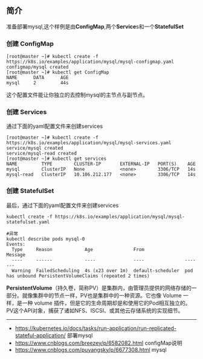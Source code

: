 ## 简介
准备部署mysql,这个样例是由**ConfigMap**,两个**Service**s和一个**StatefulSet**

### 创建 ConfigMap
```shell
[root@master ~]# kubectl create -f https://k8s.io/examples/application/mysql/mysql-configmap.yaml
configmap/mysql created
[root@master ~]# kubectl get ConfigMap
NAME      DATA      AGE
mysql     2         44s
```
这个配置文件能让你独立的去控制mysql的主节点与副节点。

### 创建 Services
通过下面的yaml配置文件来创建services
```shell
[root@master ~]# kubectl create -f https://k8s.io/examples/application/mysql/mysql-services.yaml
service/mysql created
service/mysql-read created
[root@master ~]# kubectl get services
NAME         TYPE        CLUSTER-IP       EXTERNAL-IP   PORT(S)    AGE
mysql        ClusterIP   None             <none>        3306/TCP   14s
mysql-read   ClusterIP   10.106.212.177   <none>        3306/TCP   14s
```

### 创建 StatefulSet
最后，通过下面的yaml配置文件来创建services
```shell
kubectl create -f https://k8s.io/examples/application/mysql/mysql-statefulset.yaml

#异常
kubectl describe pods mysql-0
Events:
  Type     Reason            Age               From               Message
  ----     ------            ----              ----               -------
  Warning  FailedScheduling  4s (x23 over 1m)  default-scheduler  pod has unbound PersistentVolumeClaims (repeated 2 times)
```

**PersistentVolume**（持久卷，简称PV）是集群内，由管理员提供的网络存储的一部分。就像集群中的节点一样，PV也是集群中的一种资源。它也像 Volume 一样，是一种 volume 插件，但是它的生命周期却是和使用它的Pod相互独立的。PV这个API对象，捕获了诸如NFS、ISCSI、或其他云存储系统的实现细节。 


---------
- https://kubernetes.io/docs/tasks/run-application/run-replicated-stateful-application/ 部署mysql
- https://www.cnblogs.com/breezey/p/6582082.html configMap说明
- https://www.cnblogs.com/puyangsky/p/6677308.html mysql 

